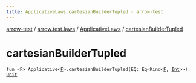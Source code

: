 ```yaml
---
title: ApplicativeLaws.cartesianBuilderTupled - arrow-test
---
```


[arrow-test](../../index.html) / [arrow.test.laws](../index.html) / [ApplicativeLaws](index.html) / [cartesianBuilderTupled](./cartesian-builder-tupled.html)

# cartesianBuilderTupled

`fun <F> Applicative<`[`F`](cartesian-builder-tupled.html#F)`>.cartesianBuilderTupled(EQ: Eq<Kind<`[`F`](cartesian-builder-tupled.html#F)`, `[`Int`](https://kotlinlang.org/api/latest/jvm/stdlib/kotlin/-int/index.html)`>>): `[`Unit`](https://kotlinlang.org/api/latest/jvm/stdlib/kotlin/-unit/index.html)